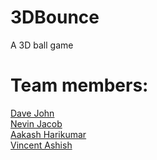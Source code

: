 # 3DBounce
A 3D ball game


# Team members:
[Dave John](https://github.com/davejon1337)<br/>
[Nevin Jacob](https://github.com/SpeedBlast48)<br/>
[Aakash Harikumar](https://github.com/AakashHarikumar)<br/>
[Vincent Ashish](https://github.com/vincentashish)
